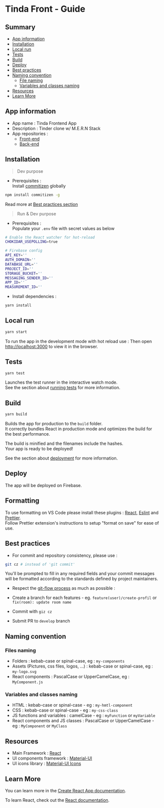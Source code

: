 # Tinda Front - Guide

## Summary

- [App information](#app-information)
- [Installation](#installation)
- [Local run](#local-run)
- [Tests](#tests)
- [Build](#build)
- [Deploy](#deploy)
- [Best practices](#best-practices)
- [Naming convention](#naming-convention)
  - [File naming](#files-naming)
  - [Variables and classes naming](#variables-and-classes-naming)
- [Resources](#resources)
- [Learn More](#learn-more)

## App information

- App name : Tinda Frontend App
- Description : Tinder clone w/ M.E.R.N Stack
- App repositories :
  - [Front-end](https://github.com/CharlesBdt/tinda-frontend)
  - [Back-end](https://github.com/CharlesBdt/tinda-backend)

## Installation

> Dev purpose

- Prerequisites :\
Install [commitizen](http://commitizen.github.io/cz-cli/) globally

```sh
npm install commitizen -g
```

Read more at [Best practices section](#best-practices)

> Run & Dev purpose

- Prerequisites :\
  Populate your `.env` file with secret values as below

```sh
# Enable the React watcher for hot-reload
CHOKIDAR_USEPOLLING=true

# Firebase config
API_KEY=''
AUTH_DOMAIN=''
DATABASE_URL=''
PROJECT_ID=''
STORAGE_BUCKET=''
MESSAGING_SENDER_ID=''
APP_ID=''
MEASUREMENT_ID=''
```

- Install dependencies :

```sh
yarn install
```

## Local run

```sh
yarn start
```

To run the app in the development mode with hot reload use :
Then open [http://localhost:3000](http://localhost:3000) to view it in the browser.

## Tests

```sh
yarn test
```

Launches the test runner in the interactive watch mode.\
See the section about [running tests](https://facebook.github.io/create-react-app/docs/running-tests) for more information.

## Build

```sh
yarn build
```

Builds the app for production to the `build` folder.\
It correctly bundles React in production mode and optimizes the build for the best performance.

The build is minified and the filenames include the hashes.\
Your app is ready to be deployed!

See the section about [deployment](https://facebook.github.io/create-react-app/docs/deployment) for more information.

## Deploy

The app will be deployed on Firebase.

## Formatting

To use formatting on VS Code please install these plugins : [React](https://marketplace.visualstudio.com/items?itemName=dsznajder.es7-react-js-snippets), [Eslint](https://marketplace.visualstudio.com/items?itemName=dbaeumer.vscode-eslint) and [Prettier](https://marketplace.visualstudio.com/items?itemName=esbenp.prettier-vscode).\
Follow Prettier extension's instructions to setup "format on save" for ease of use.

## Best practices

- For commit and repository consistency, please use :

```sh
git cz # instead of 'git commit'
```

You'll be prompted to fill in any required fields and your commit messages will be formatted according to the standards defined by project maintainers.

- Respect the [git-flow process](https://danielkummer.github.io/git-flow-cheatsheet/index.fr_FR.html) as much as possible :

- Create a branch for each features - eg. `feature(user)/create-profil` or `fix(room): update room name`
- Commit with `giz cz`
- Submit PR to `develop` branch

## Naming convention

### Files naming

- Folders : kebab-case or spinal-case, eg : `my-components`
- Assets (Pictures, css files, logos, ...) : kebab-case or spinal-case, eg : `my-logo.svg`
- React components : PascalCase or UpperCamelCase, eg : `MyComponent.js`

### Variables and classes naming

- HTML : kebab-case or spinal-case - eg : `my-hmtl-component`
- CSS : kebab-case or spinal-case - eg : `my-css-class`
- JS functions and variables : camelCase - eg : `myFunction` or `myVariable`
- React components and JS classes : PascalCase or UpperCamelCase - eg : `MyComponent` or `MyClass`

## Resources

- Main Framework : [React](https://reactjs.org/)
- UI components framework : [Material-UI](https://material-ui.com/)
- UI icons library : [Material-UI Icons](https://material-ui.com/components/icons/#icons)

## Learn More

You can learn more in the [Create React App documentation](https://facebook.github.io/create-react-app/docs/getting-started).

To learn React, check out the [React documentation](https://reactjs.org/).
